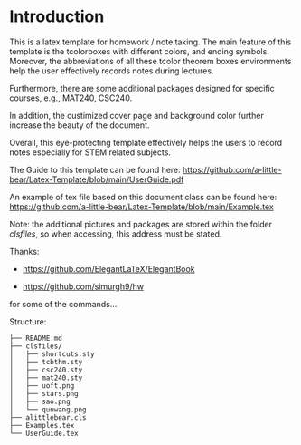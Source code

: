# Introduction

This is a latex template for homework / note taking. The main feature of this template is the tcolorboxes with different colors, and ending symbols. Moreover, the abbreviations of all these tcolor theorem boxes environments help the user effectively records notes during lectures.

Furthermore, there are some additional packages designed for specific courses, e.g., MAT240, CSC240.

In addition, the custimized cover page and background color further increase the beauty of the document.

Overall, this eye-protecting template effectively helps the users to record notes especially for STEM related subjects.

The Guide to this template can be found here: https://github.com/a-little-bear/Latex-Template/blob/main/UserGuide.pdf

An example of tex file based on this document class can be found here: https://github.com/a-little-bear/Latex-Template/blob/main/Example.tex

Note: the additional pictures and packages are stored within the folder *clsfiles*, so when accessing, this address must be stated. 

Thanks:

- https://github.com/ElegantLaTeX/ElegantBook

- https://github.com/simurgh9/hw

for some of the commands...

Structure:
```
├── README.md
├── clsfiles/
│   ├── shortcuts.sty
│   ├── tcbthm.sty
│   ├── csc240.sty
│   ├── mat240.sty
│   ├── uoft.png
│   ├── stars.png
│   ├── sao.png
│   └── qunwang.png
├── alittlebear.cls
├── Examples.tex
└── UserGuide.tex
```
